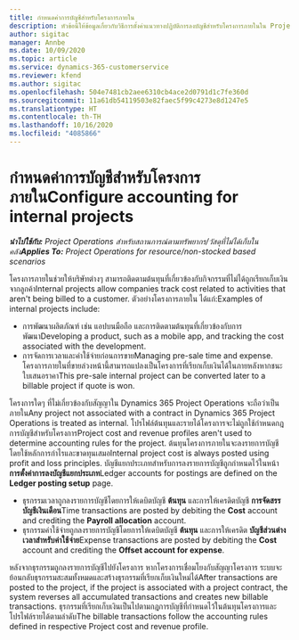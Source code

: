 ```yaml
---
title: กำหนดค่าการบัญชีสำหรับโครงการภายใน
description: หัวข้อนี้ให้ข้อมูลเกี่ยวกับวิธีการตั้งค่าแนวทางปฏิบัติการลงบัญชีสำหรับโครงการภายในใน Project Operations
author: sigitac
manager: Annbe
ms.date: 10/09/2020
ms.topic: article
ms.service: dynamics-365-customerservice
ms.reviewer: kfend
ms.author: sigitac
ms.openlocfilehash: 504e7481cb2aee6310cb4ace2d0791d1c7fe360d
ms.sourcegitcommit: 11a61db54119503e82faec5f99c4273e8d1247e5
ms.translationtype: HT
ms.contentlocale: th-TH
ms.lasthandoff: 10/16/2020
ms.locfileid: "4085866"
---
```

# <a name="configure-accounting-for-internal-projects"></a><span data-ttu-id="14d2d-103">กำหนดค่าการบัญชีสำหรับโครงการภายใน</span><span class="sxs-lookup"><span data-stu-id="14d2d-103">Configure accounting for internal projects</span></span>

<span data-ttu-id="14d2d-104">_**นำไปใช้กับ:** Project Operations สำหรับสถานการณ์ตามทรัพยากร/วัสดุที่ไม่ได้เก็บในคลัง_</span><span class="sxs-lookup"><span data-stu-id="14d2d-104">_**Applies To:** Project Operations for resource/non-stocked based scenarios_</span></span>

<span data-ttu-id="14d2d-105">โครงการภายในช่วยให้บริษัทต่างๆ สามารถติดตามต้นทุนที่เกี่ยวข้องกับกิจกรรมที่ไม่ได้ถูกเรียกเก็บเงินจากลูกค้า</span><span class="sxs-lookup"><span data-stu-id="14d2d-105">Internal projects allow companies track cost related to activities that aren't being billed to a customer.</span></span> <span data-ttu-id="14d2d-106">ตัวอย่างโครงการภายใน ได้แก่:</span><span class="sxs-lookup"><span data-stu-id="14d2d-106">Examples of internal projects include:</span></span>

- <span data-ttu-id="14d2d-107">การพัฒนาผลิตภัณฑ์ เช่น แอปบนมือถือ และการติดตามต้นทุนที่เกี่ยวข้องกับการพัฒนา</span><span class="sxs-lookup"><span data-stu-id="14d2d-107">Developing a product, such as a mobile app, and tracking the cost associated with the development.</span></span>
- <span data-ttu-id="14d2d-108">การจัดการเวลาและค่าใช้จ่ายก่อนการขาย</span><span class="sxs-lookup"><span data-stu-id="14d2d-108">Managing pre-sale time and expense.</span></span> <span data-ttu-id="14d2d-109">โครงการภายในที่ขายล่วงหน้านี้สามารถแปลงเป็นโครงการที่เรียกเก็บเงินได้ในภายหลังหากชนะใบเสนอราคา</span><span class="sxs-lookup"><span data-stu-id="14d2d-109">This pre-sale internal project can be converted later to a billable project if quote is won.</span></span>

<span data-ttu-id="14d2d-110">โครงการใดๆ ที่ไม่เกี่ยวข้องกับสัญญาใน Dynamics 365 Project Operations จะถือว่าเป็นภายใน</span><span class="sxs-lookup"><span data-stu-id="14d2d-110">Any project not associated with a contract in Dynamics 365 Project Operations is treated as internal.</span></span> <span data-ttu-id="14d2d-111">โปรไฟล์ต้นทุนและรายได้โครงการจะไม่ถูกใช้กำหนดกฎการบัญชีสำหรับโครงการ</span><span class="sxs-lookup"><span data-stu-id="14d2d-111">Project cost and revenue profiles aren't used to determine accounting rules for the project.</span></span> <span data-ttu-id="14d2d-112">ต้นทุนโครงการภายในจะลงรายการบัญชีโดยใช้หลักการกำไรและขาดทุนเสมอ</span><span class="sxs-lookup"><span data-stu-id="14d2d-112">Internal project cost is always posted using profit and loss principles.</span></span> <span data-ttu-id="14d2d-113">บัญชีแยกประเภทสำหรับการลงรายการบัญชีถูกกำหนดไว้ในหน้า **การตั้งค่าการลงบัญชีแยกประเภท**</span><span class="sxs-lookup"><span data-stu-id="14d2d-113">Ledger accounts for postings are defined on the **Ledger posting setup** page.</span></span>

- <span data-ttu-id="14d2d-114">ธุรกรรมเวลาถูกลงรายการบัญชีโดยการให้เดบิตบัญชี **ต้นทุน** และการให้เครดิตบัญชี **การจัดสรรบัญชีเงินเดือน**</span><span class="sxs-lookup"><span data-stu-id="14d2d-114">Time transactions are posted by debiting the **Cost** account and crediting the **Payroll allocation** account.</span></span>
- <span data-ttu-id="14d2d-115">ธุรกรรมค่าใช้จ่ายถูกลงรายการบัญชีโดยการให้เดบิตบัญชี **ต้นทุน** และการให้เครดิต **บัญชีส่วนต่างเวลาสำหรับค่าใช้จ่าย**</span><span class="sxs-lookup"><span data-stu-id="14d2d-115">Expense transactions are posted by debiting the **Cost** account and crediting the **Offset account for expense**.</span></span>

<span data-ttu-id="14d2d-116">หลังจากธุรกรรมถูกลงรายการบัญชีไปยังโครงการ หากโครงการเชื่อมโยงกับสัญญาโครงการ ระบบจะย้อนกลับธุรกรรมสะสมทั้งหมดและสร้างธุรกรรมที่เรียกเก็บเงินใหม่ได้</span><span class="sxs-lookup"><span data-stu-id="14d2d-116">After transactions are posted to the project, if the project is associated with a project contract, the system reverses all accumulated transactions and creates new billable transactions.</span></span> <span data-ttu-id="14d2d-117">ธุรกรรมที่เรียกเก็บเงินเป็นไปตามกฎการบัญชีที่กำหนดไว้ในต้นทุนโครงการและโปรไฟล์รายได้ตามลำดับ</span><span class="sxs-lookup"><span data-stu-id="14d2d-117">The billable transactions follow the accounting rules defined in respective Project cost and revenue profile.</span></span>


